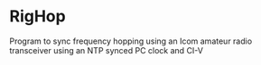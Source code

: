 # RigHop
Program to sync frequency hopping using an Icom amateur radio transceiver using an NTP synced PC clock and CI-V
